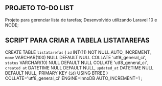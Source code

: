 ## PROJETO TO-DO LIST

Projeto para gerenciar lista de tarefas; 
Desenvolvido utilizando Laravel 10 e NODE;


## SCRIPT PARA CRIAR A TABELA LISTATAREFAS

CREATE TABLE `listatarefas` (
	`id` INT(11) NOT NULL AUTO_INCREMENT,
	`nome` VARCHAR(100) NULL DEFAULT NULL COLLATE 'utf8_general_ci',
	`status` VARCHAR(10) NULL DEFAULT NULL COLLATE 'utf8_general_ci',
	`created_at` DATETIME NULL DEFAULT NULL,
	`updated_at` DATETIME NULL DEFAULT NULL,
	PRIMARY KEY (`id`) USING BTREE
)
COLLATE='utf8_general_ci'
ENGINE=InnoDB
AUTO_INCREMENT=1
;